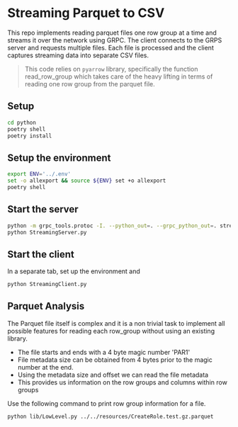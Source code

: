 # Streaming Parquet to CSV

This repo implements reading parquet files one row group at a time and streams it over the network using GRPC. The client connects to the GRPS server and requests multiple files. Each file is processed and the client captures streaming data into separate CSV files.

> This code relies on `pyarrow` library, specifically the function read_row_group which takes care of the heavy lifting in terms of reading one row group from the parquet file.

## Setup

```bash
cd python
poetry shell
poetry install
```

## Setup the environment

```bash
export ENV='../.env'
set -o allexport && source ${ENV} set +o allexport
poetry shell
```

## Start the server

```bash
python -m grpc_tools.protoc -I. --python_out=. --grpc_python_out=. stream.proto
python StreamingServer.py
```

## Start the client

In a separate tab, set up the environment and

```bash
python StreamingClient.py
```

## Parquet Analysis

The Parquet file itself is complex and it is a non trivial task to implement all possible features for reading each row_group without using an existing library.

- The file starts and ends with a 4 byte magic number 'PAR1'
- File metadata size can be obtained from 4 bytes prior to the magic number at the end.
- Using the metadata size and offset we can read the file metadata
- This provides us information on the row groups and columns within row groups

Use the following command to print row group information for a file.

```bash
python lib/LowLevel.py ../../resources/CreateRole.test.gz.parquet
```

